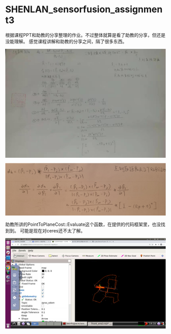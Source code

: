 # SHENLAN_sensorfusion_assignment3

根据课程PPT和助教的分享整理的作业。不过整体就算是看了助教的分享，但还是没能理解。
感觉课程讲解和助教的分享之间，隔了很多东西。

![point_to_line_analytic](https://github.com/Fred159/SHENLAN_sensorfusion_assignment3/blob/main/point_to_line.jpg)

![point_to_plane_analytic](https://github.com/Fred159/SHENLAN_sensorfusion_assignment3/blob/main/point_to_plane.jpg)

助教所讲的PointToPlaneCost::Evaluate这个函数，在提供的代码框架里，也没找到到。
可能是现在对ceres还不太了解。

![LOAM](https://github.com/Fred159/SHENLAN_sensorfusion_assignment3/blob/main/LOAM-figure.png)

